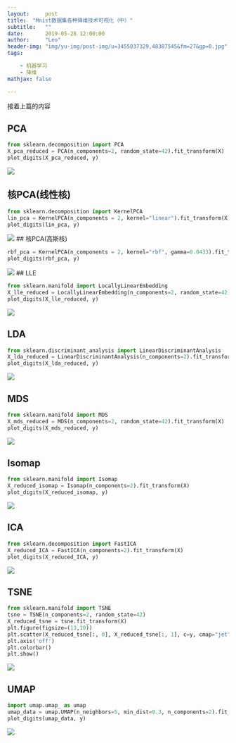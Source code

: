 ```yaml
---
layout:     post
title:  "Mnist数据集各种降维技术可视化（中）"
subtitle:   ""
date:       2019-05-28 12:00:00
author:     "Leo"
header-img: "img/yu-img/post-img/u=3455037329,48387545&fm=27&gp=0.jpg"
tags:

    - 机器学习
    - 降维
mathjax: false

---
```

接着上篇的内容
## PCA


```python
from sklearn.decomposition import PCA
X_pca_reduced = PCA(n_components=2, random_state=42).fit_transform(X)
plot_digits(X_pca_reduced, y)
```
<img src='http://i.caigoubao.cc/627139/bgpc/ky/output_18_0.png'/>

## 核PCA(线性核)


```python
from sklearn.decomposition import KernelPCA
lin_pca = KernelPCA(n_components = 2, kernel="linear").fit_transform(X)
plot_digits(lin_pca, y)
```
<img src='http://i.caigoubao.cc/627139/bgpc/ky/output_20_0.png'/>
##  核PCA(高斯核)


```python
rbf_pca = KernelPCA(n_components = 2, kernel="rbf", gamma=0.0433).fit_transform(X)
plot_digits(rbf_pca, y)
```
<img src='http://i.caigoubao.cc/627139/bgpc/ky/output_22_0.png'/>
## LLE


```python
from sklearn.manifold import LocallyLinearEmbedding
X_lle_reduced = LocallyLinearEmbedding(n_components=2, random_state=42).fit_transform(X)
plot_digits(X_lle_reduced, y)
```
<img src='http://i.caigoubao.cc/627139/bgpc/ky/output_24_0.png'/>

## LDA


```python
from sklearn.discriminant_analysis import LinearDiscriminantAnalysis
X_lda_reduced = LinearDiscriminantAnalysis(n_components=2).fit_transform(X,y)
plot_digits(X_lda_reduced, y)
```
<img src='http://i.caigoubao.cc/627139/bgpc/ky/output_26_1.png'/>

## MDS


```python
from sklearn.manifold import MDS
X_mds_reduced = MDS(n_components=2, random_state=42).fit_transform(X)
plot_digits(X_mds_reduced, y)
```
<img src='http://i.caigoubao.cc/627139/bgpc/ky/output_28_0.png'/>

## Isomap


```python
from sklearn.manifold import Isomap
X_reduced_isomap = Isomap(n_components=2).fit_transform(X)
plot_digits(X_reduced_isomap, y)
```
<img src='http://i.caigoubao.cc/627139/bgpc/ky/output_30_0.png'/>

## ICA


```python
from sklearn.decomposition import FastICA 
X_reduced_ICA = FastICA(n_components=2).fit_transform(X)
plot_digits(X_reduced_ICA, y)
```
<img src='http://i.caigoubao.cc/627139/bgpc/ky/output_32_0.png'/>

## TSNE


```python
from sklearn.manifold import TSNE
tsne = TSNE(n_components=2, random_state=42)
X_reduced_tsne = tsne.fit_transform(X)
plt.figure(figsize=(13,10))
plt.scatter(X_reduced_tsne[:, 0], X_reduced_tsne[:, 1], c=y, cmap="jet")
plt.axis('off')
plt.colorbar()
plt.show()
```
<img src='http://i.caigoubao.cc/627139/bgpc/ky/output_34_0.png'/>

## UMAP


```python
import umap.umap_ as umap
umap_data = umap.UMAP(n_neighbors=5, min_dist=0.3, n_components=2).fit_transform(X)
plot_digits(umap_data, y)
```
<img src='http://i.caigoubao.cc/627139/bgpc/ky/output_36_0.png'/>
